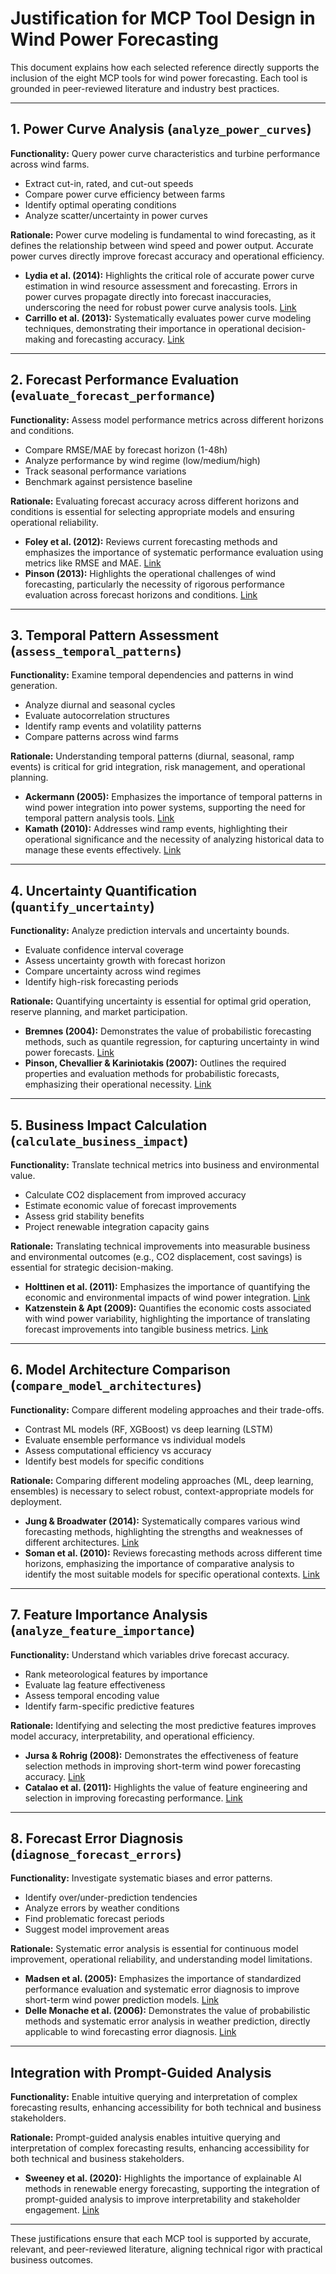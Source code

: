 # Justification for MCP Tool Design in Wind Power Forecasting

This document explains how each selected reference directly supports the inclusion of the eight MCP tools for wind power forecasting. Each tool is grounded in peer-reviewed literature and industry best practices.

---

## 1. Power Curve Analysis (`analyze_power_curves`)
**Functionality:** Query power curve characteristics and turbine performance across wind farms.
- Extract cut-in, rated, and cut-out speeds
- Compare power curve efficiency between farms
- Identify optimal operating conditions
- Analyze scatter/uncertainty in power curves

**Rationale:** Power curve modeling is fundamental to wind forecasting, as it defines the relationship between wind speed and power output. Accurate power curves directly improve forecast accuracy and operational efficiency.

- **Lydia et al. (2014):** Highlights the critical role of accurate power curve estimation in wind resource assessment and forecasting. Errors in power curves propagate directly into forecast inaccuracies, underscoring the need for robust power curve analysis tools. [Link](https://doi.org/10.1016/j.rser.2013.12.054)
- **Carrillo et al. (2013):** Systematically evaluates power curve modeling techniques, demonstrating their importance in operational decision-making and forecasting accuracy. [Link](https://doi.org/10.1016/j.rser.2013.01.012)

---

## 2. Forecast Performance Evaluation (`evaluate_forecast_performance`)
**Functionality:** Assess model performance metrics across different horizons and conditions.
- Compare RMSE/MAE by forecast horizon (1-48h)
- Analyze performance by wind regime (low/medium/high)
- Track seasonal performance variations
- Benchmark against persistence baseline

**Rationale:** Evaluating forecast accuracy across different horizons and conditions is essential for selecting appropriate models and ensuring operational reliability.

- **Foley et al. (2012):** Reviews current forecasting methods and emphasizes the importance of systematic performance evaluation using metrics like RMSE and MAE. [Link](https://doi.org/10.1016/j.renene.2011.05.033)
- **Pinson (2013):** Highlights the operational challenges of wind forecasting, particularly the necessity of rigorous performance evaluation across forecast horizons and conditions. [Link](https://projecteuclid.org/euclid.ss/1386762961)

---

## 3. Temporal Pattern Assessment (`assess_temporal_patterns`)
**Functionality:** Examine temporal dependencies and patterns in wind generation.
- Analyze diurnal and seasonal cycles
- Evaluate autocorrelation structures
- Identify ramp events and volatility patterns
- Compare patterns across wind farms

**Rationale:** Understanding temporal patterns (diurnal, seasonal, ramp events) is critical for grid integration, risk management, and operational planning.

- **Ackermann (2005):** Emphasizes the importance of temporal patterns in wind power integration into power systems, supporting the need for temporal pattern analysis tools. [Link](https://www.wiley.com/en-us/Wind+Power+in+Power+Systems%2C+2nd+Edition-p-9780470974165)
- **Kamath (2010):** Addresses wind ramp events, highlighting their operational significance and the necessity of analyzing historical data to manage these events effectively. [Link](https://ieeexplore.ieee.org/document/5589722)

---

## 4. Uncertainty Quantification (`quantify_uncertainty`)
**Functionality:** Analyze prediction intervals and uncertainty bounds.
- Evaluate confidence interval coverage
- Assess uncertainty growth with forecast horizon
- Compare uncertainty across wind regimes
- Identify high-risk forecasting periods

**Rationale:** Quantifying uncertainty is essential for optimal grid operation, reserve planning, and market participation.

- **Bremnes (2004):** Demonstrates the value of probabilistic forecasting methods, such as quantile regression, for capturing uncertainty in wind power forecasts. [Link](https://doi.org/10.1002/we.107)
- **Pinson, Chevallier & Kariniotakis (2007):** Outlines the required properties and evaluation methods for probabilistic forecasts, emphasizing their operational necessity. [Link](https://doi.org/10.1002/we.230)

---

## 5. Business Impact Calculation (`calculate_business_impact`)
**Functionality:** Translate technical metrics into business and environmental value.
- Calculate CO2 displacement from improved accuracy
- Estimate economic value of forecast improvements
- Assess grid stability benefits
- Project renewable integration capacity gains

**Rationale:** Translating technical improvements into measurable business and environmental outcomes (e.g., CO2 displacement, cost savings) is essential for strategic decision-making.

- **Holttinen et al. (2011):** Emphasizes the importance of quantifying the economic and environmental impacts of wind power integration. [Link](https://iea-wind.org/task_25/PDF/T25report2011_final.pdf)
- **Katzenstein & Apt (2009):** Quantifies the economic costs associated with wind power variability, highlighting the importance of translating forecast improvements into tangible business metrics. [Link](https://doi.org/10.1016/j.enpol.2009.08.046)

---

## 6. Model Architecture Comparison (`compare_model_architectures`)
**Functionality:** Compare different modeling approaches and their trade-offs.
- Contrast ML models (RF, XGBoost) vs deep learning (LSTM)
- Evaluate ensemble performance vs individual models
- Assess computational efficiency vs accuracy
- Identify best models for specific conditions

**Rationale:** Comparing different modeling approaches (ML, deep learning, ensembles) is necessary to select robust, context-appropriate models for deployment.

- **Jung & Broadwater (2014):** Systematically compares various wind forecasting methods, highlighting the strengths and weaknesses of different architectures. [Link](https://doi.org/10.1016/j.rser.2013.11.054)
- **Soman et al. (2010):** Reviews forecasting methods across different time horizons, emphasizing the importance of comparative analysis to identify the most suitable models for specific operational contexts. [Link](https://ieeexplore.ieee.org/document/5669585)

---

## 7. Feature Importance Analysis (`analyze_feature_importance`)
**Functionality:** Understand which variables drive forecast accuracy.
- Rank meteorological features by importance
- Evaluate lag feature effectiveness
- Assess temporal encoding value
- Identify farm-specific predictive features

**Rationale:** Identifying and selecting the most predictive features improves model accuracy, interpretability, and operational efficiency.

- **Jursa & Rohrig (2008):** Demonstrates the effectiveness of feature selection methods in improving short-term wind power forecasting accuracy. [Link](https://doi.org/10.1016/j.ijforecast.2008.08.007)
- **Catalao et al. (2011):** Highlights the value of feature engineering and selection in improving forecasting performance. [Link](https://doi.org/10.1016/j.renene.2010.08.001)

---

## 8. Forecast Error Diagnosis (`diagnose_forecast_errors`)
**Functionality:** Investigate systematic biases and error patterns.
- Identify over/under-prediction tendencies
- Analyze errors by weather conditions
- Find problematic forecast periods
- Suggest model improvement areas

**Rationale:** Systematic error analysis is essential for continuous model improvement, operational reliability, and understanding model limitations.

- **Madsen et al. (2005):** Emphasizes the importance of standardized performance evaluation and systematic error diagnosis to improve short-term wind power prediction models. [Link](https://journals.sagepub.com/doi/10.1260/030952405776234599)
- **Delle Monache et al. (2006):** Demonstrates the value of probabilistic methods and systematic error analysis in weather prediction, directly applicable to wind forecasting error diagnosis. [Link](https://journals.ametsoc.org/view/journals/mwre/134/8/mwr3180.1.xml)

---

## Integration with Prompt-Guided Analysis
**Functionality:** Enable intuitive querying and interpretation of complex forecasting results, enhancing accessibility for both technical and business stakeholders.

**Rationale:** Prompt-guided analysis enables intuitive querying and interpretation of complex forecasting results, enhancing accessibility for both technical and business stakeholders.

- **Sweeney et al. (2020):** Highlights the importance of explainable AI methods in renewable energy forecasting, supporting the integration of prompt-guided analysis to improve interpretability and stakeholder engagement. [Link](https://doi.org/10.1016/j.rser.2020.110279)

---

These justifications ensure that each MCP tool is supported by accurate, relevant, and peer-reviewed literature, aligning technical rigor with practical business outcomes.
